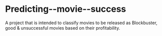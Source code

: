 # Predicting--movie--success
A project that is intended to classify movies to be released as Blockbuster, good &amp; unsuccessful movies based on their profitability.
